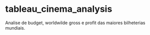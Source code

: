 # tableau_cinema_analysis
Analise de budget, worldwilde gross e profit das maiores bilheterias mundiais.
